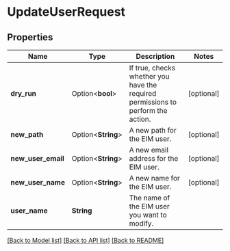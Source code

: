 # UpdateUserRequest

## Properties

Name | Type | Description | Notes
------------ | ------------- | ------------- | -------------
**dry_run** | Option<**bool**> | If true, checks whether you have the required permissions to perform the action. | [optional]
**new_path** | Option<**String**> | A new path for the EIM user. | [optional]
**new_user_email** | Option<**String**> | A new email address for the EIM user. | [optional]
**new_user_name** | Option<**String**> | A new name for the EIM user. | [optional]
**user_name** | **String** | The name of the EIM user you want to modify. | 

[[Back to Model list]](../README.md#documentation-for-models) [[Back to API list]](../README.md#documentation-for-api-endpoints) [[Back to README]](../README.md)


